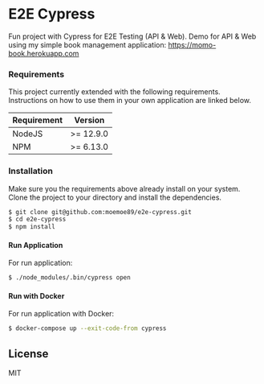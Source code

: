 # E2E Cypress

Fun project with Cypress for E2E Testing (API & Web). Demo for API & Web using my simple book management application: https://momo-book.herokuapp.com

### Requirements

This project currently extended with the following requirements. Instructions on how to use them in your own application are linked below.

| Requirement | Version |
| ------ | ------ |
| NodeJS | >= 12.9.0 |
| NPM | >= 6.13.0 |

### Installation

Make sure you the requirements above already install on your system. Clone the project to your directory and install the dependencies.

```sh
$ git clone git@github.com:moemoe89/e2e-cypress.git
$ cd e2e-cypress
$ npm install
```

#### Run Application
For run application:
```sh
$ ./node_modules/.bin/cypress open
```

#### Run with Docker
For run application with Docker:
```sh
$ docker-compose up --exit-code-from cypress
```

License
----

MIT
